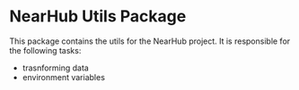 # NearHub Utils Package
This package contains the utils for the NearHub project. It is responsible for the following tasks:
- trasnforming data
- environment variables